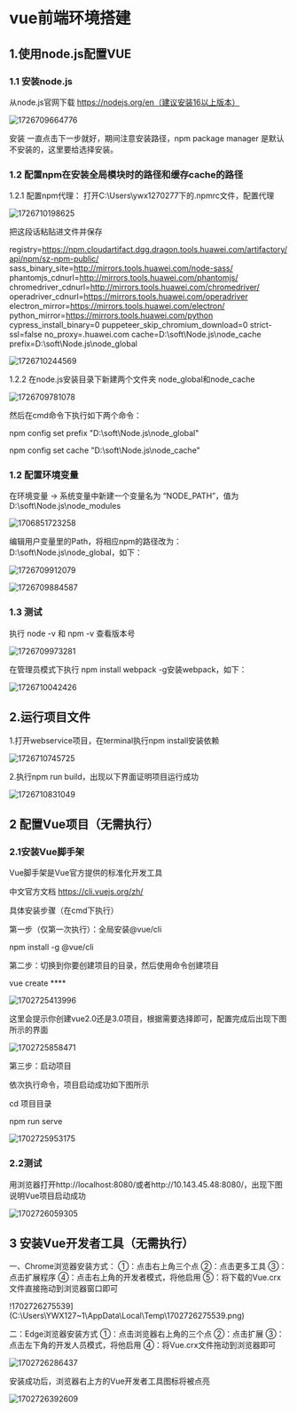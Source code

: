 # vue前端环境搭建

## 1.使用node.js配置VUE

### 1.1 安装node.js

从node.js官网下载 https://nodejs.org/en（建议安装16以上版本）

![1726709664776](assets/1726709664776.png)

安装 一直点击下一步就好，期间注意安装路径，npm package manager 是默认不安装的，这里要给选择安装。

### 1.2 配置npm在安装全局模块时的路径和缓存cache的路径

1.2.1 配置npm代理： 打开C:\Users\ywx1270277下的.npmrc文件，配置代理

![1726710198625](assets/1726710198625.png)

把这段话粘贴进文件并保存

registry=https://npm.cloudartifact.dgg.dragon.tools.huawei.com/artifactory/api/npm/sz-npm-public/
sass_binary_site=http://mirrors.tools.huawei.com/node-sass/
phantomjs_cdnurl=http://mirrors.tools.huawei.com/phantomjs/
chromedriver_cdnurl=http://mirrors.tools.huawei.com/chromedriver/
operadriver_cdnurl=https://mirrors.tools.huawei.com/operadriver
electron_mirror=https://mirrors.tools.huawei.com/electron/
python_mirror=https://mirrors.tools.huawei.com/python
cypress_install_binary=0
puppeteer_skip_chromium_download=0
strict-ssl=false
no_proxy=.huawei.com
cache=D:\soft\Node.js\node_cache
prefix=D:\soft\Node.js\node_global

![1726710244569](assets/1726710244569.png)

1.2.2 在node.js安装目录下新建两个文件夹 node_global和node_cache

![1726709781078](assets/1726709781078.png)

然后在cmd命令下执行如下两个命令：

npm config set prefix "D:\soft\Node.js\node_global"

npm config set cache "D:\soft\Node.js\node_cache"

### 1.2 配置环境变量

在环境变量 -> 系统变量中新建一个变量名为 “NODE_PATH”，值为D:\soft\Node.js\node_modules

![1706851723258](assets/1706851723258.png)

编辑用户变量里的Path，将相应npm的路径改为：D:\soft\Node.js\node_global，如下：

![1726709912079](assets/1726709912079.png)

![1726709884587](assets/1726709884587.png)

### 1.3 测试

执行 node -v 和 npm -v 查看版本号

![1726709973281](assets/1726709973281.png)

在管理员模式下执行 npm install webpack -g安装webpack，如下：

![1726710042426](assets/1726710042426.png)

## 2.运行项目文件

1.打开webservice项目，在terminal执行npm install安装依赖

![1726710745725](assets/1726710745725.png)

2.执行npm run build，出现以下界面证明项目运行成功

![1726710831049](assets/1726710831049.png)

## 2 配置Vue项目（无需执行）

### 2.1安装Vue脚手架

Vue脚手架是Vue官方提供的标准化开发工具

中文官方文档  https://cli.vuejs.org/zh/

具体安装步骤（在cmd下执行）

第一步（仅第一次执行）：全局安装@vue/cli

  npm install -g @vue/cli

第二步：切换到你要创建项目的目录，然后使用命令创建项目

vue create ****

![1702725413996](C:\Users\YWX127~1\AppData\Local\Temp\1702725413996.png)

这里会提示你创建vue2.0还是3.0项目，根据需要选择即可，配置完成后出现下图所示的界面

![1702725858471](C:\Users\YWX127~1\AppData\Local\Temp\1702725858471.png)

第三步：启动项目

依次执行命令，项目启动成功如下图所示

cd 项目目录

npm run serve

![1702725953175](C:\Users\YWX127~1\AppData\Local\Temp\1702725953175.png)

### 2.2测试

用浏览器打开http://localhost:8080/或者http://10.143.45.48:8080/，出现下图说明Vue项目启动成功

![1702726059305](C:\Users\YWX127~1\AppData\Local\Temp\1702726059305.png)

## 3 安装Vue开发者工具（无需执行）

一、Chrome浏览器安装方式：
①：点击右上角三个点
②：点击更多工具
③：点击扩展程序
④：点击右上角的开发者模式，将他启用
⑤：将下载的Vue.crx文件直接拖动到浏览器窗口即可

!1702726275539](C:\Users\YWX127~1\AppData\Local\Temp\1702726275539.png)

二：Edge浏览器安装方式
①：点击浏览器右上角的三个点
②：点击扩展
③：点击左下角的开发人员模式，将他启用
④：将Vue.crx文件拖动到浏览器即可

![1702726286437](C:\Users\YWX127~1\AppData\Local\Temp\1702726286437.png)

安装成功后，浏览器右上方的Vue开发者工具图标将被点亮

![1702726392609](C:\Users\YWX127~1\AppData\Local\Temp\1702726392609.png)





